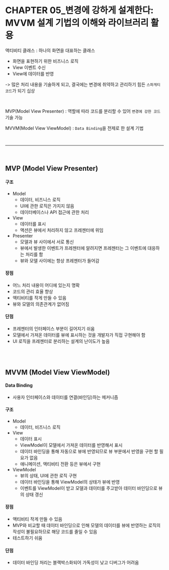 # CHAPTER 05_변경에 강하게 설계한다: MVVM 설계 기법의 이해와 라이브러리 활용

액티비티 클래스 : 하나의 화면을 대표하는 클래스

- 화면을 표현하기 위한 비즈니스 로직
- View 이벤트 수신
- View에 데이터를 반영

-> 많은 처리 내용을 기술하게 되고, 결국에는 변경에 취약하고 관리하기 힘든 `스파게티 코드`가 되기 십상  

<br/>

MVP(Model View Presenter) : 역할에 따라 코드를 분리할 수 있어 `변경에 강한 코드` 기술 가능

MVVM(Model View ViewModel) : `Data Binding`을 전제로 한 설계 기법

<br/>

------

<br/>

## MVP (Model View Presenter)

#### 구조

- Model
  - 데이터, 비즈니스 로직
  - UI에 관한 로직은 가지지 않음
  - 데이터베이스나 API 접근에 관한 처리
- View
  - 데이터를 표시
  - 액션은 뷰에서 처리하지 않고 프레젠터에 위임
- Presenter
  - 모델과 뷰 사이에서 서로 통신
  - 뷰에서 발생한 이벤트가 프레젠터에 알려지면 프레젠터는 그 이벤트에 대응하는 처리를 함
  - 뷰와 모델 사이에는 항상 프레젠터가 들어감



#### 장점

- 어느 처리 내용이 어디에 있는지 명확
- 코드의 관리 효율 향상
- 액티비티를 작게 만들 수 있음
- 뷰와 모델의 의존관계가 없어짐



#### 단점

- 프레젠터의 인터페이스 부분이 길어지기 쉬움
- 모델에서 가져온 데이터를 뷰에 표시하는 것을 개발자가 직접 구현해야 함
- UI 로직을 프레젠터로 분리하는 설계의 난이도가 높음

<br/>

<br/>

## MVVM (Model View ViewModel)

#### Data Binding

- 사용자 인터페이스와 데이터를 연결(바인딩)하는 메커니즘



#### 구조

- Model
  - 데이터, 비즈니스 로직
- View
  - 데이터 표시
  - ViewModel이 모델에서 가져온 데이터를 반영해서 표시
  - 데이터 바인딩을 통해 자동으로 뷰에 반영되므로 뷰 부분에서 반영을 구현 할 필요가 없음
  - 애니메이션, 액티비티 전환 등은 뷰에서 구현
- ViewModel
  - 뷰의 상태, UI에 관한 로직 구현
  - 데이터 바인딩을 통해 ViewModel의 상태가 뷰에 반영
  - 이벤트를 ViewModel이 받고 모델과 데이터를 주고받아 데이터 바인딩으로 뷰의 상태 갱신



#### 장점

- 액티비티 작게 만들 수 있음
- MVP와 비교할 때 데이터 바인딩으로 인해 모델의 데이터를 뷰에 반영하는 로직의 작성이 불필요하므로 해당 코드를 줄일 수 있음
- 테스트하기 쉬움



#### 단점

- 데이터 바인딩 처리는 블랙박스화되어 가독성이 낮고 디버그가 어려움